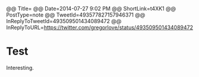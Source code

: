 @@ Title=
@@ Date=2014-07-27 9:02 PM
@@ ShortLink=t4XK1
@@ PostType=note
@@ TweetId=493577827157946371
@@ InReplyToTweetId=493509501434089472
@@ InReplyToURL=https://twitter.com/gregorlove/status/493509501434089472

# Test

Interesting.